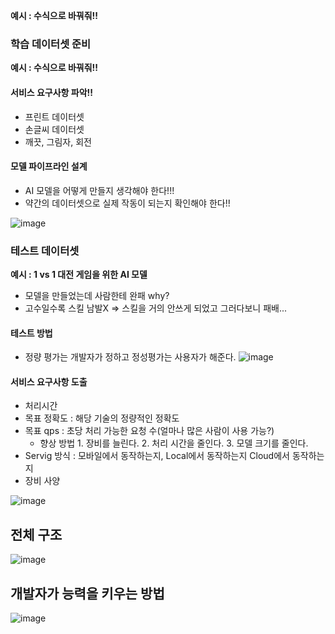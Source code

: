 **예시 : 수식으로 바꿔줘!!**

### 학습 데이터셋 준비

**예시 : 수식으로 바꿔줘!!**

#### 서비스 요구사항 파악!!
* 프린트 데이터셋
* 손글씨 데이터셋
* 깨끗, 그림자, 회전

#### 모델 파이프라인 설계
* AI 모델을 어떻게 만들지 생각해야 한다!!!
* 약간의 데이터셋으로 실제 작동이 되는지 확인해야 한다!!

![image](https://user-images.githubusercontent.com/63588046/154180068-fe494bd5-1457-4e67-84d7-2b6b2cf1675f.png)


### 테스트 데이터셋

**예시 : 1 vs 1 대전 게임을 위한 AI 모델**
* 모델을 만들었는데 사람한테 완패 why?
* 고수일수록 스킬 남발X => 스킬을 거의 안쓰게 되었고 그러다보니 패배...

#### 테스트 방법
* 정량 평가는 개발자가 정하고 정성평가는 사용자가 해준다.
![image](https://user-images.githubusercontent.com/63588046/154180416-efd901b3-f449-43b1-b295-4008d91b71d0.png)

#### 서비스 요구사항 도출
* 처리시간
* 목표 정확도 : 해당 기술의 정량적인 정확도
* 목표 qps : 초당 처리 가능한 요청 수(얼마나 많은 사람이 사용 가능?)
  * 향상 방법 1. 장비를 늘린다. 2. 처리 시간을 줄인다. 3. 모델 크기를 줄인다.
* Servig 방식 : 모바일에서 동작하는지, Local에서 동작하는지 Cloud에서 동작하는지
* 장비 사양

![image](https://user-images.githubusercontent.com/63588046/154181109-a05e6905-6fe3-4867-8a09-ea2f14c624ff.png)

## 전체 구조
![image](https://user-images.githubusercontent.com/63588046/154182660-055a2f7e-bfd6-475a-a2ad-cc6d1a0d97d6.png)

## 개발자가 능력을 키우는 방법
![image](https://user-images.githubusercontent.com/63588046/154182737-43efa7f8-3ab1-4e9b-bf08-6a637fdad319.png)
